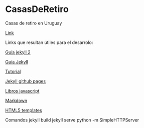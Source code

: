 # CasasDeRetiro
Casas de retiro en Uruguay

[Link](martindafonte.github.io/CasasDeRetiro/)

Links que resultan útiles para el desarrolo:

[Guía jekyll 2](http://jmcglone.com/guides/github-pages/)

[Guía Jekyll](https://jekyllrb.com/docs/posts/)

[Tutorial](http://blog.revolunet.com/blog/2015/07/15/beautiful-static-website-in-minutes-with-github/)

[Jekyll github pages](http://jekyllrb.com/docs/github-pages/#project-page-url-structure)

[Libros javascript](http://jsbooks.revolunet.com/)

[Markdown](https://en.support.wordpress.com/markdown-quick-reference/)

[HTML5 templates](https://html5up.net/)




Comandos
jekyll build
jekyll serve
python -m SimpleHTTPServer
